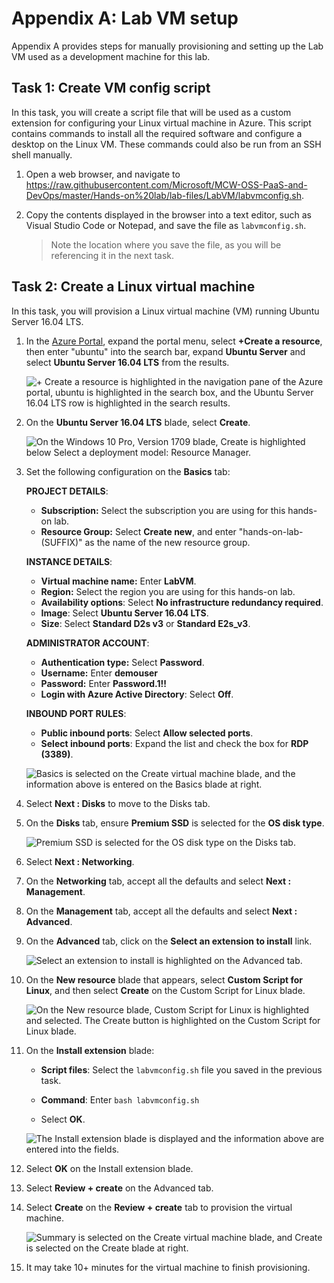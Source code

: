 # Appendix A: Lab VM setup

Appendix A provides steps for manually provisioning and setting up the Lab VM used as a development machine for this lab.

## Task 1: Create VM config script

In this task, you will create a script file that will be used as a custom extension for configuring your Linux virtual machine in Azure. This script contains commands to install all the required software and configure a desktop on the Linux VM. These commands could also be run from an SSH shell manually.

1. Open a web browser, and navigate to <https://raw.githubusercontent.com/Microsoft/MCW-OSS-PaaS-and-DevOps/master/Hands-on%20lab/lab-files/LabVM/labvmconfig.sh>.

2. Copy the contents displayed in the browser into a text editor, such as Visual Studio Code or Notepad, and save the file as `labvmconfig.sh`.

    > Note the location where you save the file, as you will be referencing it in the next task.

## Task 2: Create a Linux virtual machine

In this task, you will provision a Linux virtual machine (VM) running Ubuntu Server 16.04 LTS.

1. In the [Azure Portal](https://portal.azure.com/), expand the portal menu, select **+Create a resource**, then enter "ubuntu" into the search bar, expand **Ubuntu Server** and select **Ubuntu Server 16.04 LTS** from the results.

    ![+ Create a resource is highlighted in the navigation pane of the Azure portal, ubuntu is highlighted in the search box, and the Ubuntu Server 16.04 LTS row is highlighted in the search results.](media/create-resource-ubuntu-server-16.04-lts.png "Azure Portal")

2. On the **Ubuntu Server 16.04 LTS** blade, select **Create**.

    ![On the Windows 10 Pro, Version 1709 blade, Create is highlighted below Select a deployment model: Resource Manager.](media/ubuntu-server-create.png "Select a deployment model field")

3. Set the following configuration on the **Basics** tab:

    **PROJECT DETAILS**:

    - **Subscription:** Select the subscription you are using for this hands-on lab.
    - **Resource Group:** Select **Create new**, and enter "hands-on-lab-(SUFFIX)" as the name of the new resource group.

    **INSTANCE DETAILS**:

    - **Virtual machine name:** Enter **LabVM**.
    - **Region:** Select the region you are using for this hands-on lab.
    - **Availability options**: Select **No infrastructure redundancy required**.
    - **Image**: Select **Ubuntu Server 16.04 LTS**.
    - **Size**: Select **Standard D2s v3** or **Standard E2s_v3**.

    **ADMINISTRATOR ACCOUNT**:

    - **Authentication type:** Select **Password**.
    - **Username:** Enter **demouser**
    - **Password:** Enter **Password.1!!**
    - **Login with Azure Active Directory**: Select **Off**.

    **INBOUND PORT RULES**:

     - **Public inbound ports**: Select **Allow selected ports**.
     - **Select inbound ports**: Expand the list and check the box for **RDP (3389)**.

    ![Basics is selected on the Create virtual machine blade, and the information above is entered on the Basics blade at right.](media/create-ubuntu-server-basics.png "Create a virtual machine")

4. Select **Next : Disks** to move to the Disks tab.

5. On the **Disks** tab, ensure **Premium SSD** is selected for the **OS disk type**.

    ![Premium SSD is selected for the OS disk type on the Disks tab.](media/create-ubuntu-server-disks.png "Create a virtual machine")

6. Select **Next : Networking**.

7. On the **Networking** tab, accept all the defaults and select **Next : Management**.

8. On the **Management** tab, accept all the defaults and select **Next : Advanced**.

9. On the **Advanced** tab, click on the **Select an extension to install** link.

    ![Select an extension to install is highlighted on the Advanced tab.](media/create-ubuntu-server-advanced.png "Create a virtual machine")

10. On the **New resource** blade that appears, select **Custom Script for Linux**, and then select **Create** on the Custom Script for Linux blade.

    ![On the New resource blade, Custom Script for Linux is highlighted and selected. The Create button is highlighted on the Custom Script for Linux blade.](media/create-ubuntu-server-new-resource-extension.png "Create a virtual machine")

11. On the **Install extension** blade:

    - **Script files**: Select the `labvmconfig.sh` file you saved in the previous task.

    - **Command**: Enter `bash labvmconfig.sh`

    - Select **OK**.

    ![The Install extension blade is displayed and the information above are entered into the fields.](media/create-ubuntu-server-install-extension.png "Install extension blade")

12. Select **OK** on the Install extension blade.

13. Select **Review + create** on the Advanced tab.

14. Select **Create** on the **Review + create** tab to provision the virtual machine.

    ![Summary is selected on the Create virtual machine blade, and Create is selected on the Create blade at right.](media/create-ubuntu-server-review-create.png "Create a virtual machine")

15. It may take 10+ minutes for the virtual machine to finish provisioning.